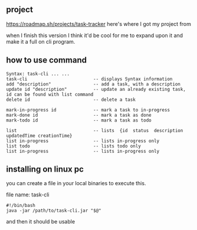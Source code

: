 ## project

https://roadmap.sh/projects/task-tracker
here's where I got my project from

when I finish this version I think it'd be cool for me to expand upon it and make it a full on cli program.

## how to use command
```
Syntax: task-cli ... ...
task-cli                         -- displays Syntax information
add "description"                -- add a task, with a description
update id "description"          -- update an already existing task, id can be found with list command
delete id                        -- delete a task

mark-in-progress id              -- mark a task to in-progress
mark-done id                     -- mark a task as done
mark-todo id                     -- mark a task as todo

list                             -- lists  {id  status  description  updatedTime creationTime}
list in-progress                 -- lists in-progress only
list todo                        -- lists todo only
list in-progress                 -- lists in-progress only
```
## installing on linux pc
you can create a file in your local binaries to execute this.

file name: task-cli
```
#!/bin/bash
java -jar /path/to/task-cli.jar "$@"
```

and then it should be usable

